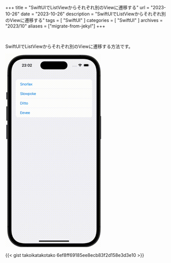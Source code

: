 +++
title = "SwiftUIでListViewからそれぞれ別のViewに遷移する"
url = "2023-10-26"
date = "2023-10-26"
description = "SwiftUIでListViewからそれぞれ別のViewに遷移する"
tags = [
  "SwiftUI"
]
categories = [
  "SwiftUI"
]
archives = "2023/10"
aliases = ["migrate-from-jekyl"]
+++

<br>

SwiftUIでListViewからそれぞれ別のViewに遷移する方法です。

<img src="1.gif" width="300px" alt="SwiftUIでListViewからそれぞれ別のViewに遷移する">

{{< gist takoikatakotako 6ef8ff69185ee8ecb83f2d158e3d3e10 >}}
